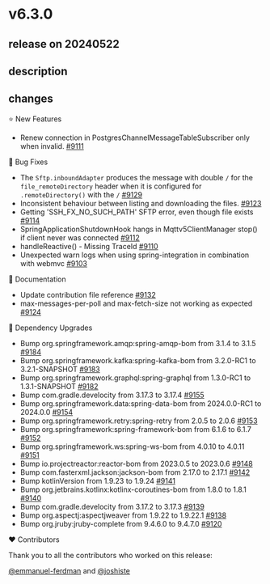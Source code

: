 # v6.3.0

## release on 20240522

## description

## changes

⭐ New Features

* Renew connection in PostgresChannelMessageTableSubscriber only when invalid. <a href="https://github.com/spring-projects/spring-integration/pull/9111" data-hovercard-type="pull_request" data-hovercard-url="/spring-projects/spring-integration/pull/9111/hovercard">#9111</a>

🐞 Bug Fixes

* The <code>Sftp.inboundAdapter</code> produces the message with double <code>/</code> for the <code>file\_remoteDirectory</code> header when it is configured for <code>.remoteDirectory()</code> with the <code>/</code> <a href="https://github.com/spring-projects/spring-integration/issues/9129" data-hovercard-type="issue" data-hovercard-url="/spring-projects/spring-integration/issues/9129/hovercard">#9129</a>
* Inconsistent behaviour between listing and downloading the files. <a href="https://github.com/spring-projects/spring-integration/issues/9123" data-hovercard-type="issue" data-hovercard-url="/spring-projects/spring-integration/issues/9123/hovercard">#9123</a>
* Getting 'SSH_FX_NO_SUCH_PATH' SFTP error, even though file exists <a href="https://github.com/spring-projects/spring-integration/issues/9114" data-hovercard-type="issue" data-hovercard-url="/spring-projects/spring-integration/issues/9114/hovercard">#9114</a>
* SpringApplicationShutdownHook hangs in Mqttv5ClientManager stop() if client never was connected <a href="https://github.com/spring-projects/spring-integration/issues/9112" data-hovercard-type="issue" data-hovercard-url="/spring-projects/spring-integration/issues/9112/hovercard">#9112</a>
* handleReactive() - Missing TraceId <a href="https://github.com/spring-projects/spring-integration/issues/9110" data-hovercard-type="issue" data-hovercard-url="/spring-projects/spring-integration/issues/9110/hovercard">#9110</a>
* Unexpected warn logs when using spring-integration in combination with webmvc <a href="https://github.com/spring-projects/spring-integration/issues/9103" data-hovercard-type="issue" data-hovercard-url="/spring-projects/spring-integration/issues/9103/hovercard">#9103</a>

📔 Documentation

* Update contribution file reference <a href="https://github.com/spring-projects/spring-integration/pull/9132" data-hovercard-type="pull_request" data-hovercard-url="/spring-projects/spring-integration/pull/9132/hovercard">#9132</a>
* max-messages-per-poll and max-fetch-size not working as expected <a href="https://github.com/spring-projects/spring-integration/issues/9124" data-hovercard-type="issue" data-hovercard-url="/spring-projects/spring-integration/issues/9124/hovercard">#9124</a>

🔨 Dependency Upgrades

* Bump org.springframework.amqp:spring-amqp-bom from 3.1.4 to 3.1.5 <a href="https://github.com/spring-projects/spring-integration/pull/9184" data-hovercard-type="pull_request" data-hovercard-url="/spring-projects/spring-integration/pull/9184/hovercard">#9184</a>
* Bump org.springframework.kafka:spring-kafka-bom from 3.2.0-RC1 to 3.2.1-SNAPSHOT <a href="https://github.com/spring-projects/spring-integration/pull/9183" data-hovercard-type="pull_request" data-hovercard-url="/spring-projects/spring-integration/pull/9183/hovercard">#9183</a>
* Bump org.springframework.graphql:spring-graphql from 1.3.0-RC1 to 1.3.1-SNAPSHOT <a href="https://github.com/spring-projects/spring-integration/pull/9182" data-hovercard-type="pull_request" data-hovercard-url="/spring-projects/spring-integration/pull/9182/hovercard">#9182</a>
* Bump com.gradle.develocity from 3.17.3 to 3.17.4 <a href="https://github.com/spring-projects/spring-integration/pull/9155" data-hovercard-type="pull_request" data-hovercard-url="/spring-projects/spring-integration/pull/9155/hovercard">#9155</a>
* Bump org.springframework.data:spring-data-bom from 2024.0.0-RC1 to 2024.0.0 <a href="https://github.com/spring-projects/spring-integration/pull/9154" data-hovercard-type="pull_request" data-hovercard-url="/spring-projects/spring-integration/pull/9154/hovercard">#9154</a>
* Bump org.springframework.retry:spring-retry from 2.0.5 to 2.0.6 <a href="https://github.com/spring-projects/spring-integration/pull/9153" data-hovercard-type="pull_request" data-hovercard-url="/spring-projects/spring-integration/pull/9153/hovercard">#9153</a>
* Bump org.springframework:spring-framework-bom from 6.1.6 to 6.1.7 <a href="https://github.com/spring-projects/spring-integration/pull/9152" data-hovercard-type="pull_request" data-hovercard-url="/spring-projects/spring-integration/pull/9152/hovercard">#9152</a>
* Bump org.springframework.ws:spring-ws-bom from 4.0.10 to 4.0.11 <a href="https://github.com/spring-projects/spring-integration/pull/9151" data-hovercard-type="pull_request" data-hovercard-url="/spring-projects/spring-integration/pull/9151/hovercard">#9151</a>
* Bump io.projectreactor:reactor-bom from 2023.0.5 to 2023.0.6 <a href="https://github.com/spring-projects/spring-integration/pull/9148" data-hovercard-type="pull_request" data-hovercard-url="/spring-projects/spring-integration/pull/9148/hovercard">#9148</a>
* Bump com.fasterxml.jackson:jackson-bom from 2.17.0 to 2.17.1 <a href="https://github.com/spring-projects/spring-integration/pull/9142" data-hovercard-type="pull_request" data-hovercard-url="/spring-projects/spring-integration/pull/9142/hovercard">#9142</a>
* Bump kotlinVersion from 1.9.23 to 1.9.24 <a href="https://github.com/spring-projects/spring-integration/pull/9141" data-hovercard-type="pull_request" data-hovercard-url="/spring-projects/spring-integration/pull/9141/hovercard">#9141</a>
* Bump org.jetbrains.kotlinx:kotlinx-coroutines-bom from 1.8.0 to 1.8.1 <a href="https://github.com/spring-projects/spring-integration/pull/9140" data-hovercard-type="pull_request" data-hovercard-url="/spring-projects/spring-integration/pull/9140/hovercard">#9140</a>
* Bump com.gradle.develocity from 3.17.2 to 3.17.3 <a href="https://github.com/spring-projects/spring-integration/pull/9139" data-hovercard-type="pull_request" data-hovercard-url="/spring-projects/spring-integration/pull/9139/hovercard">#9139</a>
* Bump org.aspectj:aspectjweaver from 1.9.22 to 1.9.22.1 <a href="https://github.com/spring-projects/spring-integration/pull/9138" data-hovercard-type="pull_request" data-hovercard-url="/spring-projects/spring-integration/pull/9138/hovercard">#9138</a>
* Bump org.jruby:jruby-complete from 9.4.6.0 to 9.4.7.0 <a href="https://github.com/spring-projects/spring-integration/pull/9120" data-hovercard-type="pull_request" data-hovercard-url="/spring-projects/spring-integration/pull/9120/hovercard">#9120</a>

❤️ Contributors

Thank you to all the contributors who worked on this release:

<a class="user-mention notranslate" data-hovercard-type="user" data-hovercard-url="/users/emmanuel-ferdman/hovercard" data-octo-click="hovercard-link-click" data-octo-dimensions="link_type:self" href="https://github.com/emmanuel-ferdman">@emmanuel-ferdman</a> and <a class="user-mention notranslate" data-hovercard-type="user" data-hovercard-url="/users/joshiste/hovercard" data-octo-click="hovercard-link-click" data-octo-dimensions="link_type:self" href="https://github.com/joshiste">@joshiste</a>

